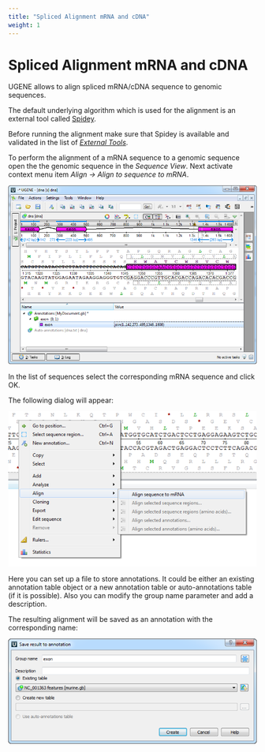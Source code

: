 ```yaml
---
title: "Spliced Alignment mRNA and cDNA"
weight: 1
---
```



# Spliced Alignment mRNA and cDNA

UGENE allows to align spliced mRNA/cDNA sequence to genomic sequences.

The default underlying algorithm which is used for the alignment is an external tool called [Spidey](http://www.ncbi.nlm.nih.gov/spidey/).

Before running the alignment make sure that Spidey is available and validated in the list of _[External Tools](#)_.

To perform the alignment of a mRNA sequence to a genomic sequence open the the genomic sequence in the _Sequence View_. Next activate context menu item _Align -> Align to sequence to mRNA_.


![](/images/65930923/65930924.png)

In the list of sequences select the corresponding mRNA sequence and click OK.

The following dialog will appear:


![](/images/65930923/65930925.png)

 Here you can set up a file to store annotations.  It could be either an existing annotation table object or a new annotation table or auto-annotations table (if it is possible). Also you can modify the group name parameter and add a description.

The resulting alignment will be saved as an annotation with the corresponding name:


![](/images/65930923/65930926.png)
